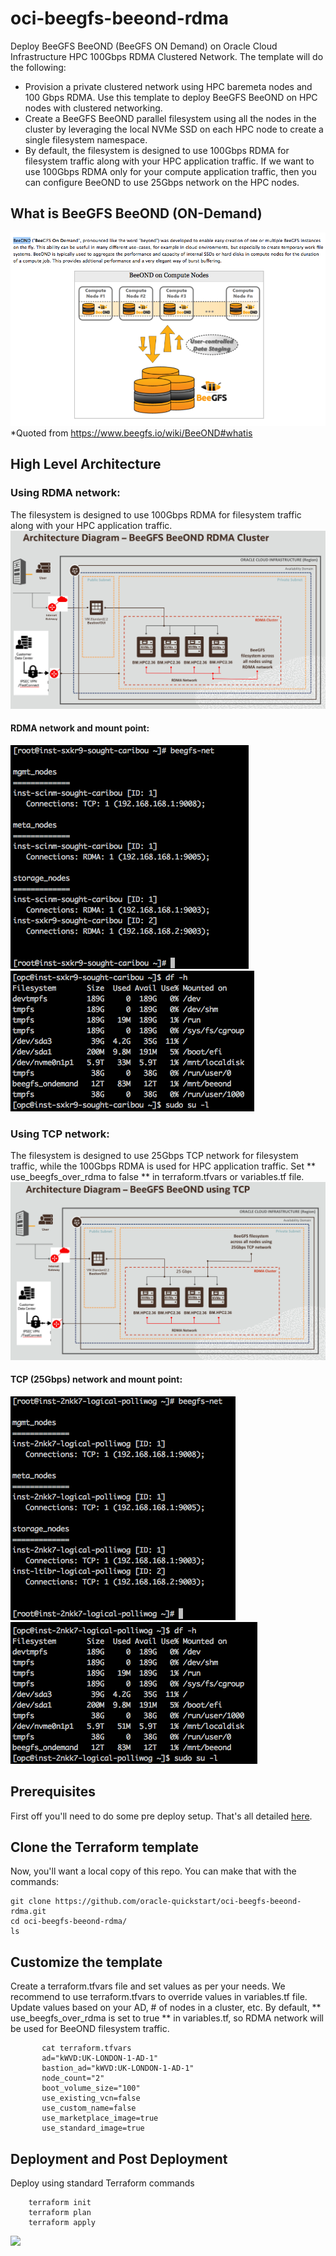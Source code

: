# oci-beegfs-beeond-rdma
Deploy BeeGFS BeeOND (BeeGFS ON Demand) on Oracle Cloud Infrastructure HPC 100Gbps RDMA Clustered Network. The template will do the following: 

- Provision a private clustered network using HPC baremeta nodes and 100 Gbps RDMA.  Use this template to deploy BeeGFS BeeOND on HPC nodes with clustered networking.   
- Create a BeeGFS BeeOND parallel filesystem using all the nodes in the cluster by leveraging the local NVMe SSD on each HPC node to create a single filesystem namespace.
- By default, the filesystem is designed to use 100Gbps RDMA for filesystem traffic along with your HPC application traffic.  If we want to use 100Gbps RDMA only for your compute application traffic, then you can configure BeeOND to use 25Gbps network on the HPC nodes.      


## What is BeeGFS BeeOND (ON-Demand)
![](./images/What_is_BeeOND.png)
*Quoted from https://www.beegfs.io/wiki/BeeOND#whatis


## High Level Architecture
###  Using RDMA network: 
The filesystem is designed to use 100Gbps RDMA for filesystem traffic along with your HPC application traffic.
![](./images/BeeOND_RDMA_OCI_High_Level_Arch.png)

####  RDMA network and mount point:
![](./images/Output-01.png)
![](./images/Output-02.png)



###  Using TCP network: 
The filesystem is designed to use 25Gbps TCP network for filesystem traffic, while the 100Gbps RDMA is used for HPC application traffic.    Set ** use_beegfs_over_rdma to false ** in terraform.tfvars or variables.tf file.   
![](./images/BeeOND_TCP_OCI_High_Level_Arch.png)

####  TCP (25Gbps) network and mount point:
![](./images/Output-04.png)
![](./images/Output-03.png)


## Prerequisites
First off you'll need to do some pre deploy setup.  That's all detailed [here](https://github.com/oracle/oci-quickstart-prerequisites).

## Clone the Terraform template
Now, you'll want a local copy of this repo.  You can make that with the commands:

    git clone https://github.com/oracle-quickstart/oci-beegfs-beeond-rdma.git
    cd oci-beegfs-beeond-rdma/
    ls

## Customize the template 
Create a terraform.tfvars file and set values as per your needs.  We recommend to use terraform.tfvars to override values in variables.tf file.   Update values based on your AD,  # of nodes in a cluster, etc.    By default,  ** use_beegfs_over_rdma is set to true ** in variables.tf, so RDMA network will be used for BeeOND filesystem traffic.  


           cat terraform.tfvars
           ad="kWVD:UK-LONDON-1-AD-1"
           bastion_ad="kWVD:UK-LONDON-1-AD-1"
           node_count="2"
           boot_volume_size="100"
           use_existing_vcn=false
           use_custom_name=false
           use_marketplace_image=true
           use_standard_image=true

## Deployment and Post Deployment
Deploy using standard Terraform commands

        terraform init
        terraform plan
        terraform apply 

![](./images/TF-apply.PNG)
